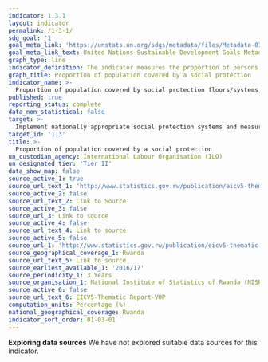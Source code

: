 ```yaml
---
indicator: 1.3.1
layout: indicator
permalink: /1-3-1/
sdg_goal: '1'
goal_meta_link: 'https://unstats.un.org/sdgs/metadata/files/Metadata-01-03-01a.pdf'
goal_meta_link_text: United Nations Sustainable Development Goals Metadata (pdf 894kB)
graph_type: line
indicator_definition: The indicator measures the proportion of persons who are effectively covered by a social protection system. It includes the main components of social protection: child and maternity benefits, support for people without a job, benefits for persons with disabilities, victims of work injuries and older persons
graph_title: Proportion of population covered by a social protection
indicator_name: >-
  Proportion of population covered by social protection floors/systems, by sex, distinguishing children, unemployed persons, older persons, persons with disabilities, pregnant women, newborns, work-injury victims and the poor and the vulnerable
published: true
reporting_status: complete
data_non_statistical: false
target: >-
  Implement nationally appropriate social protection systems and measures for all, including floors, and by 2030 achieve substantial coverage of the poor and the vulnerable
target_id: '1.3'
title: >-
  Proportion of population covered by a social protection
un_custodian_agency: International Labour Organisation (ILO)
un_designated_tier: 'Tier II'
data_show_map: false
source_active_1: true
source_url_text_1: 'http://www.statistics.gov.rw/publication/eicv5-thematic-report-vup'
source_active_2: false
source_url_text_2: Link to Source
source_active_3: false
source_url_3: Link to source
source_active_4: false
source_url_text_4: Link to source
source_active_5: false
source_url_1: 'http://www.statistics.gov.rw/publication/eicv5-thematic-report-vup'
source_geographical_coverage_1: Rwanda
source_url_text_5: Link to source
source_earliest_available_1: '2016/17'
source_periodicity_1: 3 Years
source_organisation_1: National Institute of Statistics of Rwanda (NISR)
source_active_6: false
source_url_text_6: EICV5-Thematic Report-VUP
computation_units: Percentage (%)
national_geographical_coverage: Rwanda
indicator_sort_order: 01-03-01
---
```

**Exploring data sources**
We have not explored suitable data sources for this indicator.
